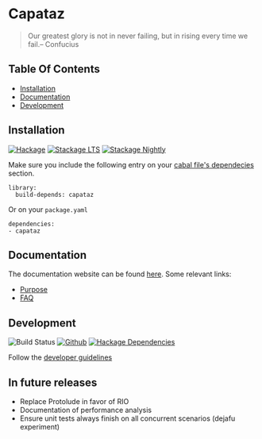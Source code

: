 # Capataz

> Our greatest glory is not in never failing, but in rising every time we fail.– Confucius

## Table Of Contents

* [Installation](#installation)
* [Documentation](#documentation)
* [Development](#development)

## Installation

[![Hackage](https://img.shields.io/hackage/v/capataz.svg)](https://img.shields.io/hackage/v/capataz.svg)
[![Stackage LTS](https://www.stackage.org/package/capataz/badge/lts)](http://stackage.org/lts/package/capataz)
[![Stackage Nightly](https://www.stackage.org/package/capataz/badge/nightly)](http://stackage.org/nightly/package/capataz)

Make sure you include the following entry on your [cabal file's
dependecies](https://www.haskell.org/cabal/users-guide/developing-packages.html#build-information)
section.

```cabal
library:
  build-depends: capataz
```

Or on your `package.yaml`

```
dependencies:
- capataz
```

## Documentation

The documentation website can be found
[here](https://romanandreg.gitbooks.io/capataz/content/). Some relevant links:

* [Purpose](https://romanandreg.gitbooks.io/capataz/content/purpose.html)
* [FAQ](https://romanandreg.gitbooks.io/capataz/content/FAQ.html)

## Development

![Build Status](https://circleci.com/gh/roman/Haskell-teardown.svg?style=svg)
[![Github](https://img.shields.io/github/commits-since/roman/haskell-capataz/v0.2.0.0.svg)](https://img.shields.io/github/commits-since/roman/haskell-capataz/v0.2.0.0.svg)
[![Hackage Dependencies](https://img.shields.io/hackage-deps/v/capataz.svg)](http://packdeps.haskellers.com/feed?needle=capataz)

Follow the [developer guidelines](https://romanandreg.gitbooks.io/capataz/content/CONTRIBUTING.html)

## In future releases

* Replace Protolude in favor of RIO
* Documentation of performance analysis
* Ensure unit tests always finish on all concurrent scenarios (dejafu experiment)
